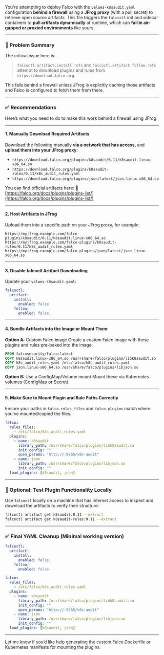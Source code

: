 You're attempting to deploy Falco with the `values-k8saudit.yaml` configuration **behind a firewall** using a **JFrog proxy** (with a pull secret) to retrieve open source artifacts. This file triggers the `falcoctl` init and sidecar containers to **pull artifacts dynamically** at runtime, which can **fail in air-gapped or proxied environments** like yours.

---

### 🚨 Problem Summary

The critical issue here is:

> `falcoctl.artifact.install.refs` and `falcoctl.artifact.follow.refs` attempt to download plugins and rules from `https://download.falco.org`.

This fails behind a firewall unless JFrog is explicitly caching those artifacts and Falco is configured to fetch them from there.

---

### ✅ Recommendations

Here’s what you need to do to make this work behind a firewall using JFrog:

---

#### **1. Manually Download Required Artifacts**

Download the following manually **via a network that has access**, and **upload them into your JFrog proxy**:

* `https://download.falco.org/plugins/k8saudit/0.11/k8saudit.linux-x86_64.so`
* `https://download.falco.org/plugins/k8saudit-rules/0.11/k8s_audit_rules.yaml`
* `https://download.falco.org/plugins/json/latest/json.linux-x86_64.so`

You can find official artifacts here:
🔗 [https://falco.org/docs/plugins/plugins-list/](https://falco.org/docs/plugins/plugins-list/)

---

#### **2. Host Artifacts in JFrog**

Upload them into a specific path on your JFrog proxy, for example:

```
https://myjfrog.example.com/falco-plugins/k8saudit/0.11/k8saudit.linux-x86_64.so
https://myjfrog.example.com/falco-plugins/k8saudit-rules/0.11/k8s_audit_rules.yaml
https://myjfrog.example.com/falco-plugins/json/latest/json.linux-x86_64.so
```

---

#### **3. Disable falcoctl Artifact Downloading**

Update your `values-k8saudit.yaml`:

```yaml
falcoctl:
  artifact:
    install:
      enabled: false
    follow:
      enabled: false
```

---

#### **4. Bundle Artifacts into the Image or Mount Them**

**Option A:** Custom Falco image
Create a custom Falco image with these plugins and rules pre-baked into the image:

```Dockerfile
FROM falcosecurity/falco:latest
COPY k8saudit.linux-x86_64.so /usr/share/falco/plugins/libk8saudit.so
COPY k8s_audit_rules.yaml /etc/falco/k8s_audit_rules.yaml
COPY json.linux-x86_64.so /usr/share/falco/plugins/libjson.so
```

**Option B:** Use a ConfigMap/Volume mount
Mount these via Kubernetes volumes (ConfigMap or Secret).

---

#### **5. Make Sure to Mount Plugin and Rule Paths Correctly**

Ensure your paths in `falco.rules_files` and `falco.plugins` match where you've mounted/copied the files.

```yaml
falco:
  rules_files:
    - /etc/falco/k8s_audit_rules.yaml
  plugins:
    - name: k8saudit
      library_path: /usr/share/falco/plugins/libk8saudit.so
      init_config: ""
      open_params: "http://:9765/k8s-audit"
    - name: json
      library_path: /usr/share/falco/plugins/libjson.so
      init_config: ""
  load_plugins: [k8saudit, json]
```

---

### 🧪 Optional: Test Plugin Functionality Locally

Use `falcoctl` locally on a machine that has internet access to inspect and download the artifacts to verify their structure:

```bash
falcoctl artifact get k8saudit:0.11 --extract
falcoctl artifact get k8saudit-rules:0.11 --extract
```

---

### ✅ Final YAML Cleanup (Minimal working version)

```yaml
falcoctl:
  artifact:
    install:
      enabled: false
    follow:
      enabled: false

falco:
  rules_files:
    - /etc/falco/k8s_audit_rules.yaml
  plugins:
    - name: k8saudit
      library_path: /usr/share/falco/plugins/libk8saudit.so
      init_config: ""
      open_params: "http://:9765/k8s-audit"
    - name: json
      library_path: /usr/share/falco/plugins/libjson.so
      init_config: ""
  load_plugins: [k8saudit, json]
```

---

Let me know if you’d like help generating the custom Falco Dockerfile or Kubernetes manifests for mounting the plugins.
